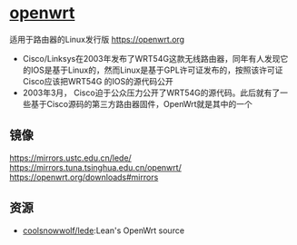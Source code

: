 # [openwrt](https://github.com/openwrt/openwrt)

适用于路由器的Linux发行版 https://openwrt.org

* Cisco/Linksys在2003年发布了WRT54G这款无线路由器，同年有人发现它的IOS是基于Linux的，然而Linux是基于GPL许可证发布的，按照该许可证Cisco应该把WRT54G 的IOS的源代码公开
* 2003年3月， Cisco迫于公众压力公开了WRT54G的源代码。此后就有了一些基于Cisco源码的第三方路由器固件，OpenWrt就是其中的一个

## 镜像

https://mirrors.ustc.edu.cn/lede/
https://mirrors.tuna.tsinghua.edu.cn/openwrt/
https://openwrt.org/downloads#mirrors

## 资源

* [coolsnowwolf/lede](https://github.com/coolsnowwolf/lede):Lean's OpenWrt source
